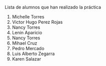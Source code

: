 ﻿Lista de alumnos que han realizado la práctica
1. Michelle Torres
1. Victor Hugo Perez Rojas
1. Nancy Torres
1. Lenin Aparicio
1. Nancy Torres
5. Mihael Cruz
6. Pedro Mercado
7. Luis Alberto Zegarra
8. Karen Salazar
